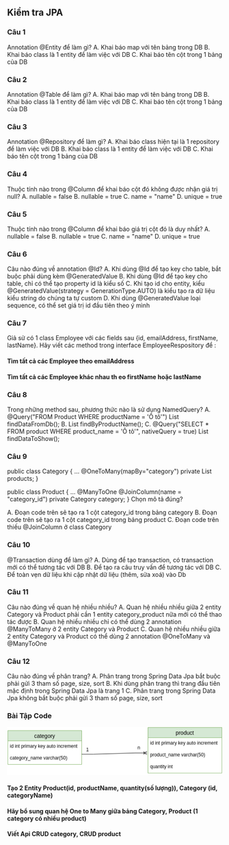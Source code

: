 ## Kiểm tra JPA

### Câu 1
Annotation @Entity để làm gì?
A. Khai báo map với tên bảng trong DB
B. Khai báo class là 1 entity để làm việc với DB
C. Khai báo tên cột trong 1 bảng của DB

### Câu 2
Annotation @Table để làm gì?
A. Khai báo map với tên bảng trong DB
B. Khai báo class là 1 entity để làm việc với DB
C. Khai báo tên cột trong 1 bảng của DB

### Câu 3
Annotation @Repository để làm gì?
A. Khai báo class hiện tại là 1 repository để làm việc với DB
B. Khai báo class là 1 entity để làm việc với DB
C. Khai báo tên cột trong 1 bảng của DB

### Câu 4
Thuộc tính nào trong @Column để khai báo cột đó không được nhận giá trị null?
A. nullable = false
B. nullable = true
C. name = "name"
D. unique = true

### Câu 5
Thuộc tính nào trong @Column để khai báo giá trị cột đó là duy nhất?
A. nullable = false
B. nullable = true
C. name = "name"
D. unique = true

### Câu 6
Câu nào đúng về annotation @Id?
A. Khi dùng @Id để tạo key cho table, bắt buộc phải dùng kèm @GeneratedValue
B. Khi dùng @Id để tạo key cho table, chỉ có thể tạo property id là kiểu số
C. Khi tạo id cho entity, kiểu @GeneratedValue(strategy = GenerationType.AUTO) là kiểu tạo ra dữ liệu kiểu string do chúng ta tự custom
D. Khi dùng @GeneratedValue loại sequence, có thể set giá trị id đầu tiên theo ý mình

### Câu 7
Giả sử có 1 class Employee với các fields sau {id, emailAddress, firstName, lastName}. Hãy viết các method trong interface EmployeeRespository để :
#### Tìm tất cả các Employee theo emailAddress
#### Tìm tất cả các Employee khác nhau th eo firstName hoặc lastName

### Câu 8
Trong những method sau, phương thức nào là sử dụng NamedQuery?
A.
@Query("FROM Product WHERE productName = 'Ô tô'")
List<Product> findDataFromDb();
B.
List<Product> findByProductName();
C.
@Query("SELECT * FROM product WHERE product_name = 'Ô tô'", nativeQuery = true)
List<Product> findDataToShow();

### Câu 9
public class Category {
	...
	@OneToMany(mapBy="category")
	private List<Product> products;
}

public class Product {
	...
	@ManyToOne
	@JoinColumn(name = "category_id")
	private Category category;
}
Chọn mô tả đúng?

A. Đoạn code trên sẽ tạo ra 1 cột category_id trong bảng category
B. Đoạn code trên sẽ tạo ra 1 cột category_id trong bảng product
C. Đoạn code trên thiếu @JoinColumn ở class Category

### Câu 10
@Transaction dùng để làm gì?
A. Dùng để tạo transaction, có transaction mới có thể tương tác với DB
B. Để tạo ra câu truy vấn để tương tác với DB
C. Để toàn vẹn dữ liệu khi cập nhật dữ liệu (thêm, sửa xoá) vào Db

### Câu 11
Câu nào đúng về quan hệ nhiều nhiều?
A. Quan hệ nhiều nhiều giữa 2 entity Category và Product phải cần 1 entity category_product nữa mới có thể thao tác được
B. Quan hệ nhiều nhiều chỉ có thể dùng 2 annotation @ManyToMany ở 2 entity Category và Product
C. Quan hệ nhiều nhiều giữa 2 entity Category và Product có thể dùng 2 annotation @OneToMany và @ManyToOne

### Câu 12
Câu nào đúng về phân trang?
A. Phân trang trong Spring Data Jpa bắt buộc phải gửi 3 tham số page, size, sort
B. Khi dùng phân trang thì trang đầu tiên mặc định trong Spring Data Jpa là trang 1
C. Phân trang trong Spring Data Jpa không bắt buộc phải gửi 3 tham số page, size, sort

### Bài Tập Code
![Alt](https://raw.githubusercontent.com/nguyenvantuyen6789/kiem-tra-jpa/main/OneToMany.png)
#### Tạo 2 Entity Product(id, productName, quantity(số lượng)), Category (id, categoryName)
#### Hãy bổ sung quan hệ One to Many giữa bảng Category, Product (1 category có nhiều product)
#### Viết Api CRUD category, CRUD product
